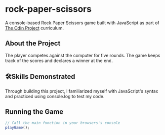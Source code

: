 # rock-paper-scissors

A console-based Rock Paper Scissors game built with JavaScript as part of [The Odin Project](https://www.theodinproject.com/) curriculum.

## About the Project

The player competes against the computer for five rounds. The game keeps track of the scores and declares a winner at the end. 

## 🛠Skills Demonstrated

Through building this project, I familiarized myself with JavaScript's syntax and practiced using console.log to test my code. 

## Running the Game

```javascript
// Call the main function in your browsers's console
playGame();
```
